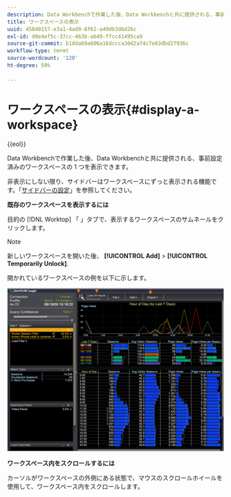 ```yaml
---
description: Data Workbenchで作業した後、Data Workbenchと共に提供される、事前設定済みのワークスペースの 1 つを表示できます。
title: ワークスペースの表示
uuid: 45840157-e3a1-4ad9-8f62-a49db3d6d26c
exl-id: d0e4ef5c-37cc-463b-a649-ffcc41495ca9
source-git-commit: b1dda69a606a16dccca30d2a74c7e63dbd27936c
workflow-type: tm+mt
source-wordcount: '120'
ht-degree: 50%

---
```


# ワークスペースの表示{#display-a-workspace}

{{eol}}

Data Workbenchで作業した後、Data Workbenchと共に提供される、事前設定済みのワークスペースの 1 つを表示できます。

非表示にしない限り、サイドバーはワークスペースにずっと表示される機能です。「[サイドバーの設定](../../../home/c-get-started/c-config-sidebar.md#concept-41db771b302e43018e5a9daa40b397e6)」を参照してください。

**既存のワークスペースを表示するには**

目的の [!DNL Worktop] 「 」タブで、表示するワークスペースのサムネールをクリックします。

>[!NOTE]
>
>新しいワークスペースを開いた後、 **[!UICONTROL Add]** > **[!UICONTROL Temporarily Unlock]**.

開かれているワークスペースの例を以下に示します。

![](assets/client-dis.png)

**ワークスペース内をスクロールするには**

カーソルがワークスペースの外側にある状態で、マウスのスクロールホイールを使用して、ワークスペース内をスクロールします。
